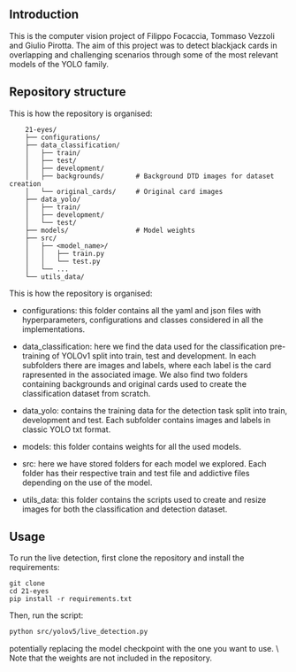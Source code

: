 ## Introduction

This is the computer vision project of Filippo Focaccia, Tommaso Vezzoli and Giulio Pirotta. The aim of this project was to detect blackjack cards in overlapping and challenging scenarios through some of the most relevant models of the YOLO family.

## Repository structure

This is how the repository is organised:

```
    21-eyes/
    ├── configurations/
    ├── data_classification/
    │   ├── train/
    │   ├── test/
    │   ├── development/
    │   ├── backgrounds/        # Background DTD images for dataset creation
    │   └── original_cards/     # Original card images
    ├── data_yolo/
    │   ├── train/
    │   ├── development/
    │   └── test/
    ├── models/                 # Model weights
    ├── src/
    │   ├── <model_name>/
    │   │   ├── train.py
    │   │   └── test.py
    │   └── ...
    └── utils_data/
```

This is how the repository is organised:
- configurations: this folder contains all the yaml and json files with hyperparameters, configurations and classes considered in all the implementations.

- data_classification: here we find the data used for the classification pre-training of YOLOv1 split into train, test and development. In each subfolders there are images and labels, where each label is the card rapresented in the associated image. We also find two folders containing backgrounds and original cards used to create the classification dataset from scratch.

- data_yolo: contains the training data for the detection task split into train, development and test. Each subfolder contains images and labels in classic YOLO txt format.

- models: this folder contains weights for all the used models.

- src: here we have stored folders for each model we explored. Each folder has their respective train and test file and addictive files depending on the use of the model.

- utils_data: this folder contains the scripts used to create and resize images for both the classification and detection dataset.

## Usage

To run the live detection, first clone the repository and install the requirements:

```
git clone
cd 21-eyes
pip install -r requirements.txt
```

Then, run the script:

```bash
python src/yolov5/live_detection.py
```

potentially replacing the model checkpoint with the one you want to use. \\
Note that the weights are not included in the repository.